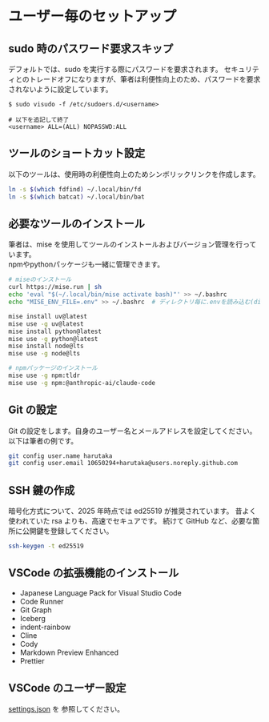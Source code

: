 # ユーザー毎のセットアップ

## sudo 時のパスワード要求スキップ

デフォルトでは、sudo を実行する際にパスワードを要求されます。
セキュリティとのトレードオフになりますが、筆者は利便性向上のため、パスワードを要求されないように設定しています。

```
$ sudo visudo -f /etc/sudoers.d/<username>

# 以下を追記して終了
<username> ALL=(ALL) NOPASSWD:ALL
```

## ツールのショートカット設定

以下のツールは、使用時の利便性向上のためシンボリックリンクを作成します。

```bash
ln -s $(which fdfind) ~/.local/bin/fd
ln -s $(which batcat) ~/.local/bin/bat
```

## 必要なツールのインストール

筆者は、mise を使用してツールのインストールおよびバージョン管理を行っています。  
npmやpythonパッケージも一緒に管理できます。

```bash
# miseのインストール
curl https://mise.run | sh
echo 'eval "$(~/.local/bin/mise activate bash)"' >> ~/.bashrc
echo "MISE_ENV_FILE=.env" >> ~/.bashrc  # ディレクトリ毎に.envを読み込む(direnv機能)

mise install uv@latest
mise use -g uv@latest
mise install python@latest
mise use -g python@latest
mise install node@lts
mise use -g node@lts

# npmパッケージのインストール
mise use -g npm:tldr
mise use -g npm:@anthropic-ai/claude-code
```

## Git の設定

Git の設定をします。自身のユーザー名とメールアドレスを設定してください。
以下は筆者の例です。

```bash
git config user.name harutaka
git config user.email 10650294+harutaka@users.noreply.github.com
```

## SSH 鍵の作成

暗号化方式について、2025 年時点では ed25519 が推奨されています。
昔よく使われていた rsa よりも、高速でセキュアです。
続けて GitHub など、必要な箇所に公開鍵を登録してください。

```bash
ssh-keygen -t ed25519
```

## VSCode の拡張機能のインストール

- Japanese Language Pack for Visual Studio Code
- Code Runner
- Git Graph
- Iceberg
- indent-rainbow
- Cline
- Cody
- Markdown Preview Enhanced
- Prettier

## VSCode のユーザー設定

[settings.json](./settings.json) を 参照してください。
